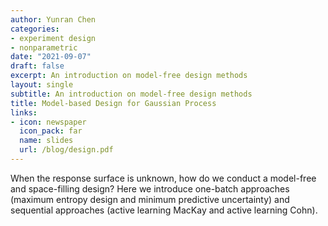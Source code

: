 ```yaml
---
author: Yunran Chen
categories:
- experiment design
- nonparametric
date: "2021-09-07"
draft: false
excerpt: An introduction on model-free design methods 
layout: single
subtitle: An introduction on model-free design methods
title: Model-based Design for Gaussian Process
links:
- icon: newspaper
  icon_pack: far
  name: slides
  url: /blog/design.pdf
---
```


When the response surface is unknown, how do we conduct a model-free and space-filling design? Here we introduce one-batch approaches (maximum entropy design and minimum predictive uncertainty) and sequential approaches (active learning MacKay and active learning Cohn).